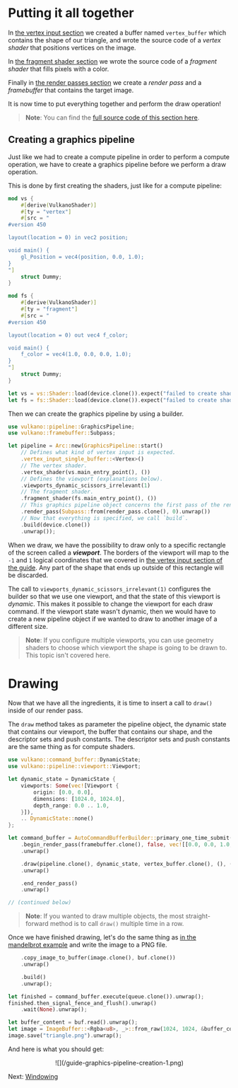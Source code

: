 # Putting it all together

In [the vertex input section](/guide/vertex-input) we created a buffer named `vertex_buffer` which
contains the shape of our triangle, and wrote the source code of a *vertex shader* that positions
vertices on the image.

In [the fragment shader section](/guide/fragment-shader) we wrote the source code of a
*fragment shader* that fills pixels with a color.

Finally in [the render passes section](/guide/render-pass-framebuffer) we create a *render pass*
and a *framebuffer* that contains the target image.

It is now time to put everything together and perform the draw operation!

> **Note**: You can find the [full source code of this section
> here](https://github.com/vulkano-rs/vulkano-www/blob/master/examples/guide-triangle.rs).

## Creating a graphics pipeline

Just like we had to create a compute pipeline in order to perform a compute operation, we have to
create a graphics pipeline before we perform a draw operation.

This is done by first creating the shaders, just like for a compute pipeline:

```rust
mod vs {
    #[derive(VulkanoShader)]
    #[ty = "vertex"]
    #[src = "
#version 450

layout(location = 0) in vec2 position;

void main() {
    gl_Position = vec4(position, 0.0, 1.0);
}
"]
    struct Dummy;
}

mod fs {
    #[derive(VulkanoShader)]
    #[ty = "fragment"]
    #[src = "
#version 450

layout(location = 0) out vec4 f_color;

void main() {
    f_color = vec4(1.0, 0.0, 0.0, 1.0);
}
"]
    struct Dummy;
}

let vs = vs::Shader::load(device.clone()).expect("failed to create shader module");
let fs = fs::Shader::load(device.clone()).expect("failed to create shader module");
```

Then we can create the graphics pipeline by using a builder.

```rust
use vulkano::pipeline::GraphicsPipeline;
use vulkano::framebuffer::Subpass;

let pipeline = Arc::new(GraphicsPipeline::start()
    // Defines what kind of vertex input is expected.
    .vertex_input_single_buffer::<Vertex>()
    // The vertex shader.
    .vertex_shader(vs.main_entry_point(), ())
    // Defines the viewport (explanations below).
    .viewports_dynamic_scissors_irrelevant(1)
    // The fragment shader.
    .fragment_shader(fs.main_entry_point(), ())
    // This graphics pipeline object concerns the first pass of the render pass.
    .render_pass(Subpass::from(render_pass.clone(), 0).unwrap())
    // Now that everything is specified, we call `build`.
    .build(device.clone())
    .unwrap());
```

When we draw, we have the possibility to draw only to a specific rectangle of the screen called a
***viewport***. The borders of the viewport will map to the `-1` and `1` logical coordinates that
we covered in [the vertex input section of the guide](/guide/vertex-input). Any part of the shape
that ends up outside of this rectangle will be discarded.

The call to `viewports_dynamic_scissors_irrelevant(1)` configures the builder so that we use one
viewport, and that the state of this viewport is *dynamic*. This makes it possible to change the
viewport for each draw command. If the viewport state wasn't dynamic, then we would have to create
a new pipeline object if we wanted to draw to another image of a different size.

> **Note**: If you configure multiple viewports, you can use geometry shaders to choose which
> viewport the shape is going to be drawn to. This topic isn't covered here.

# Drawing

Now that we have all the ingredients, it is time to insert a call to `draw()` inside of our render
pass.

The `draw` method takes as parameter the pipeline object, the dynamic state that contains our
viewport, the buffer that contains our shape, and the descriptor sets and push constants. The
descriptor sets and push constants are the same thing as for compute shaders.

```rust
use vulkano::command_buffer::DynamicState;
use vulkano::pipeline::viewport::Viewport;

let dynamic_state = DynamicState {
    viewports: Some(vec![Viewport {
        origin: [0.0, 0.0],
        dimensions: [1024.0, 1024.0],
        depth_range: 0.0 .. 1.0,
    }]),
    .. DynamicState::none()
};

let command_buffer = AutoCommandBufferBuilder::primary_one_time_submit(device.clone(), queue.family()).unwrap()
    .begin_render_pass(framebuffer.clone(), false, vec![[0.0, 0.0, 1.0, 1.0].into()])
    .unwrap()

    .draw(pipeline.clone(), dynamic_state, vertex_buffer.clone(), (), ())
    .unwrap()

    .end_render_pass()
    .unwrap()

// (continued below)
```

> **Note**: If you wanted to draw multiple objects, the most straight-forward method is to call
> `draw()` multiple time in a row.

Once we have finished drawing, let's do the same thing as [in the mandelbrot
example](/guide/mandelbrot) and write the image to a PNG file.

```rust
    .copy_image_to_buffer(image.clone(), buf.clone())
    .unwrap()

    .build()
    .unwrap();

let finished = command_buffer.execute(queue.clone()).unwrap();
finished.then_signal_fence_and_flush().unwrap()
    .wait(None).unwrap();

let buffer_content = buf.read().unwrap();
let image = ImageBuffer::<Rgba<u8>, _>::from_raw(1024, 1024, &buffer_content[..]).unwrap();
image.save("triangle.png").unwrap();
```

And here is what you should get:

<center>
![](/guide-graphics-pipeline-creation-1.png)
</center>

Next: [Windowing](/guide/window)
